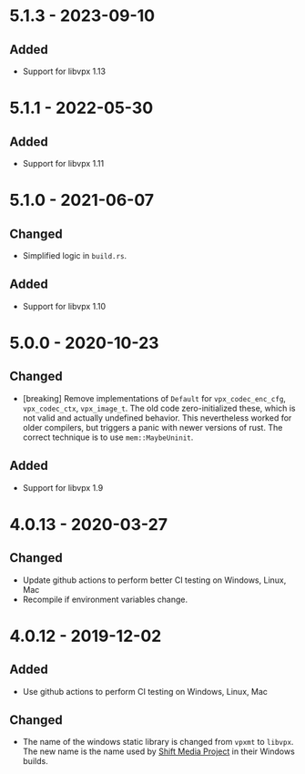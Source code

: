 # 5.1.3 - 2023-09-10

## Added

* Support for libvpx 1.13

# 5.1.1 - 2022-05-30

## Added

* Support for libvpx 1.11

# 5.1.0 - 2021-06-07

## Changed

* Simplified logic in `build.rs`.

## Added

* Support for libvpx 1.10

# 5.0.0 - 2020-10-23

## Changed

* [breaking] Remove implementations of `Default` for `vpx_codec_enc_cfg`,
  `vpx_codec_ctx`, `vpx_image_t`. The old code zero-initialized these, which is
  not valid and actually undefined behavior. This nevertheless worked for older
  compilers, but triggers a panic with newer versions of rust. The correct
  technique is to use `mem::MaybeUninit`.

## Added

* Support for libvpx 1.9

# 4.0.13 - 2020-03-27

## Changed

* Update github actions to perform better CI testing on Windows, Linux, Mac
* Recompile if environment variables change.

# 4.0.12 - 2019-12-02

## Added

* Use github actions to perform CI testing on Windows, Linux, Mac

## Changed

* The name of the windows static library is changed from `vpxmt` to `libvpx`.
  The new name is the name used by [Shift Media
  Project](https://github.com/ShiftMediaProject/libvpx) in their Windows builds.
